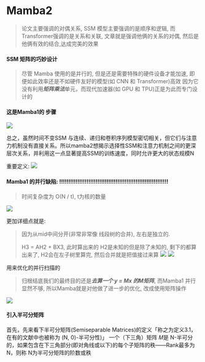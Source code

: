 # Mamba2

> 论文主要强调的对偶关系, 
> SSM 模型主要强调的是顺序和逻辑, 而 Transformer强调的是关系和关联, 文章就是强调他俩的关系的对偶, 然后是他俩有效的结合,达成完美的效果

#### SSM 矩阵的巧妙设计

> 尽管 Mamba 使用的是并行的, 但是还是需要特殊的硬件设备才能加速, 即便如此效率还是不如硬件友好的模型(如 CNN 和 Transformer)高效
> 因为它没有利用***矩阵乘法***单元，而现代加速器(如 GPU 和 TPU)正是为此而专门设计的

#### 这是Mamba1的 步骤

![](https://image.chiullian.cn/img/202411282236051.png)


总之，虽然时间不变SSM 与连续、递归和卷积序列模型密切相关，但它们与注意力机制没有直接关系。所以mamba2想揭示选择性SSM和注意力机制之间的更深层次关系，并利用这一点显著提高SSM的训练速度，同时允许更大的状态规模N

重要定义:
![](https://image.chiullian.cn/img/202411281510677.png)

#### Mamba1 的并行缺陷: !!!!!!!!!!!!!!!!!!!!!!!!!!!!!!!!!!!!!!!!!!!!!!!!!!!!!!!!!!!!
> 时间复杂度为 O(N / t), t为核的数量

![](https://image.chiullian.cn/img/202411282240071.png)

更加详细点就是:
> 因为从mid中间分开(非常非常像 线段树的合并), 左右是独立的. 
> 
> H3 = AH2 + BX3, 此时算出来的 H2是未知的但是除了未知的, 剩下的都算出来了, H2会在左子树里算完, 然后合并就是把值接过来算
> ![](https://image.chiullian.cn/img/202411282304250.png)
![](https://image.chiullian.cn/img/202411282302378.png)

用来优化的并行扫描的

> 归根结底我们的最终目的还是***去算一个 y = Mx 的M矩阵***, 而Mamba1 并行显然不够, 所以Mamba就是对他做了进一步的优化, 改成使用矩阵操作

![](https://image.chiullian.cn/img/202411301640540.png)

#### 引入半可分矩阵

首先，先来看下半可分矩阵(Semiseparable Matrices)的定义「称之为定义3.1，在有的文献中也被称为 (N, 0)-半可分性)」
一个（下三角）矩阵 𝑀是 N-半可分的，如果包含在下三角部分(即对角线或以下)的每个子矩阵的秩——Rank最多为 N，则称 N为半可分矩阵的阶数或秩



